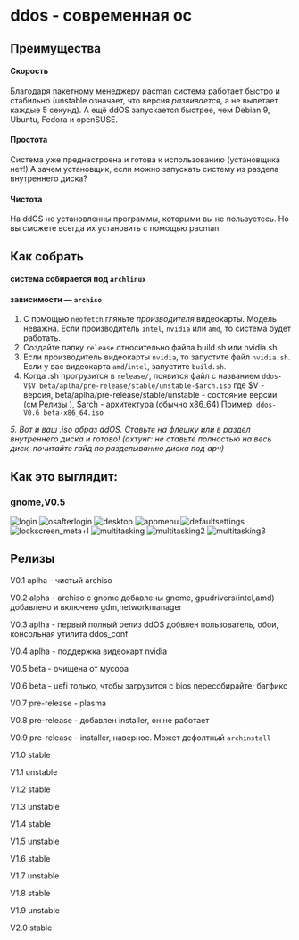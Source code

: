 # ddos - современная ос
<!-- preimushestva list -->
## Преимущества
#### Скорость
Благодаря пакетному менеджеру pacman система работает быстро и стабильно (unstable означает, что версия *развивается*, а не вылетает каждые 5 секунд). 
А ещё ddOS запускается быстрее, чем Debian 9, Ubuntu, Fedora и openSUSE.
#### Простота
Система уже преднастроена и готова к использованию (установщика нет!)
А зачем установщик, если можно запускать систему из раздела внутреннего диска?
#### Чистота
На ddOS не установленны программы, которыми вы не пользуетесь.
Но вы сможете всегда их установить с помощью pacman.
## Как собрать
#### система собирается под ``archlinux``
#### зависимости — ``archiso``
1. С помощью ``neofetch`` гляньте *производителя* видеокарты. Модель неважна. Если производитель ``intel``, ``nvidia`` или ``amd``, то система будет работать.
2. Создайте папку ``release`` относительно файла build.sh или nvidia.sh
3. Если производитель видеокарты ``nvidia``, то запустите файл ``nvidia.sh``.
Если у вас видеокарта ``amd``/``intel``, запустите  ``build.sh``.
4. Когда .sh прогрузится в ``release/``, появится файл c названием ``ddos-V$V beta/aplha/pre-release/stable/unstable-$arch.iso``
где $V - версия, beta/aplha/pre-release/stable/unstable - состояние версии (см Релизы ), $arch - архитектура (обычно x86_64)
Пример:
``
ddos-V0.6 beta-x86_64.iso
``

*5. Вот и ваш .iso образ ddOS. Ставьте на флешку или в раздел внутреннего диска и готово!*
*(ахтунг: не ставьте полностью на весь диск, почитайте гайд по разделыванию диска под арч)*
## Как это выглядит:
### gnome,V0.5
![login](https://user-images.githubusercontent.com/61107330/147656439-af642cd4-c505-4279-b5b5-6f101dea0d27.png)
![osafterlogin](https://user-images.githubusercontent.com/61107330/147656499-63ef6e9e-9fc1-408f-aecf-50d55a5405fb.png)
![desktop](https://user-images.githubusercontent.com/61107330/147656541-c123457f-3b72-4667-b753-a13ce6f023ac.png)
![appmenu](https://user-images.githubusercontent.com/61107330/147390074-6befb1e9-98e3-4667-969c-f9eb90534fe1.png)
![defaultsettings](https://user-images.githubusercontent.com/61107330/147656585-989ef5ea-6b6a-4f64-a22a-f892ea78cfa8.png)
![lockscreen_meta+l](https://user-images.githubusercontent.com/61107330/147390119-abe920ac-1c38-4368-9947-464ac0792771.png)
![multitasking](https://user-images.githubusercontent.com/61107330/147656815-61999bd4-4389-45e6-ac98-87d66cb21bde.png)
![multitasking2](https://user-images.githubusercontent.com/61107330/147390514-55986025-d1f3-45c7-a91d-dd7a659e59fc.png)
![multitasking3](https://user-images.githubusercontent.com/61107330/147390093-6ea7d82b-367b-4da5-b4ca-b1261cb966fd.png)
## Релизы
V0.1 aplha - чистый archiso

V0.2 alpha - archiso с gnome
добавлены gnome, gpudrivers(intel,amd)
добавлено и включено gdm,networkmanager

V0.3 aplha - первый полный релиз ddOS
добвлен пользователь, обои, консольная утилита ddos_conf

V0.4 aplha - поддержка видеокарт nvidia

V0.5 beta - очищена от мусора

V0.6 beta - uefi только, чтобы загрузится с bios пересобирайте; багфикс

V0.7 pre-release - plasma

V0.8 pre-release - добавлен installer, он не работает

V0.9 pre-release - installer, наверное. Может дефолтный ``archinstall``

V1.0 stable

V1.1 unstable

V1.2 stable

V1.3 unstable

V1.4 stable

V1.5 unstable

V1.6 stable

V1.7 unstable

V1.8 stable

V1.9 unstable

V2.0 stable
